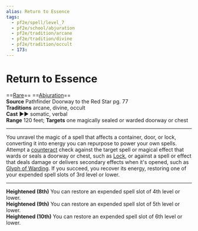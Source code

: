 ```yaml
---
alias: Return to Essence
tags:
  - pf2e/spell/level_7
  - pf2e/school/abjuration
  - pf2e/tradition/arcane
  - pf2e/tradition/divine
  - pf2e/tradition/occult
  - 173:
---
```


# Return to Essence

==[Rare](../../../Traits/Rare.md)== ==[Abjuration](../../../Traits/Abjuration.md)==  
__Source__ Pathfinder Doorway to the Red Star pg. 77  
**Traditions** arcane, divine, occult  
**Cast** ►► somatic, verbal  
**Range** 120 feet; **Targets** one magically sealed or warded doorway or chest

---

You unravel the magic of a spell that affects a container, door, or lock, converting it into energy you can repurpose to power your own spells. Attempt a [counteract](../../../Rules/Counteracting.md) check against the target spell or magical effect that wards or seals a doorway or chest, such as [Lock](../Level%201/Lock.md), or against a spell or effect that deals damage or delivers secondary effects when it's opened, such as [Glyph of Warding](../Level%203/Glyph%20of%20Warding.md). If you succeed, you recover its energy, restoring one of your expended spell slots of 3rd level or lower.

<hr>

**Heightened (8th)** You can restore an expended spell slot of 4th level or lower.  
**Heightened (9th)** You can restore an expended spell slot of 5th level or lower.  
**Heightened (10th)** You can restore an expended spell slot of 6th level or lower.
